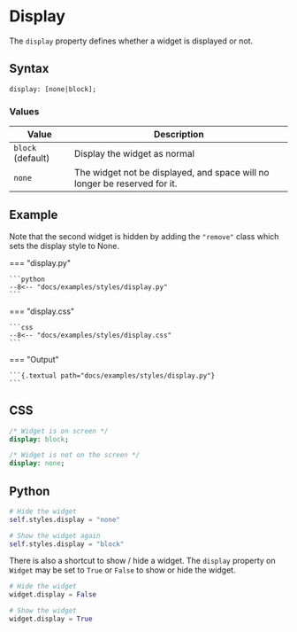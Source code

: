 # Display

The `display` property defines whether a widget is displayed or not.

## Syntax

```
display: [none|block];
```

### Values

| Value             | Description                                                               |
|-------------------|---------------------------------------------------------------------------|
| `block` (default) | Display the widget as normal                                              |
| `none`            | The widget not be displayed, and space will no longer be reserved for it. |

## Example

Note that the second widget is hidden by adding the `"remove"` class which sets the display style to None.

=== "display.py"

    ```python
    --8<-- "docs/examples/styles/display.py"
    ```

=== "display.css"

    ```css
    --8<-- "docs/examples/styles/display.css"
    ```

=== "Output"

    ```{.textual path="docs/examples/styles/display.py"}
    ```

## CSS

```sass
/* Widget is on screen */
display: block;

/* Widget is not on the screen */
display: none;
```

## Python

```python
# Hide the widget
self.styles.display = "none"

# Show the widget again
self.styles.display = "block"
```

There is also a shortcut to show / hide a widget. The `display` property on `Widget` may be set to `True` or `False` to show or hide the widget.

```python
# Hide the widget
widget.display = False

# Show the widget
widget.display = True
```
